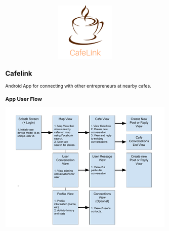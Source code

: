 <p align="center">
    <img src="screenshots/cafe_link_trans_170.png"/>
</p>

Cafelink
---

Android App for connecting with other entrepreneurs at nearby cafes.


### App User Flow

<img src="screenshots/cafelink_flowchart.png" width="600"/>


